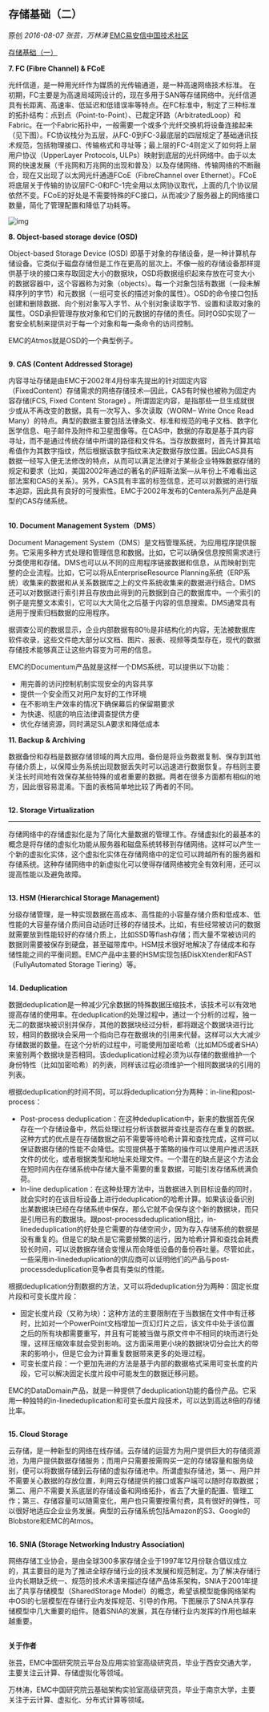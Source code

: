 ## 存储基础（二）

原创 *2016-08-07* *张芸，万林涛* [EMC易安信中国技术社区](https://mp.weixin.qq.com/s?__biz=MjM5NjY0NzAwMg==&mid=2651771298&idx=1&sn=65f5f8e55414896cfab0912939cb0448&scene=21##)

[存储基础（一）](http://mp.weixin.qq.com/s?__biz=MjM5NjY0NzAwMg==&mid=2651771297&idx=1&sn=11cf0ceee941a9d4faba1cb6b7af4e2b&scene=21#wechat_redirect)

**7. FC (Fibre Channel) & FCoE**

光纤信道，是一种用光纤作为媒质的光传输通道，是一种高速网络技术标准。 在初期，FC主要是为高速局域网设计的，现在多用于SAN等存储网络中。光纤信道具有长距离、高速率、低延迟和低错误率等特点。在FC标准中，制定了三种标准的拓扑结构：点到点（Point-to-Point）、已裁定环路（ArbitratedLoop）和Fabric。在一个Fabric拓扑中，一般需要一个或多个光纤交换机将设备连接起来（见下图）。FC协议栈分为五层，从FC-0到FC-3最底层的四层规定了基础通讯技术规范，包括物理接口、传输格式和寻址等；最上层的FC-4则定义了如何将上层用户协议（UpperLayer Protocols, ULPs）映射到底层的光纤网络中。由于以太网的快速发展（千兆网和万兆网的出现和普及）以及存储网络、传输网络的不断融合，现在又出现了以太网光纤通道FCoE（FibreChannel over Ethernet）。FCoE将底层关于传输的协议层FC-0和FC-1完全用以太网协议取代，上面的几个协议层依然不变。FCoE的好处是不需要特殊的FC接口，从而减少了服务器上的网络接口数量，简化了管理配置和降低了功耗等。

![img](http://mmbiz.qpic.cn/mmbiz/TztEwAzAQIV62ic4tL7ZUzkCFibyt4QSc4BvJsGKcvqXwphdam94H6Qufn2aPeePLuDfrE0G9Crp5NJqmxA25Hsg/640?wx_fmt=png&tp=webp&wxfrom=5&wx_lazy=1)

**8. Object-based storage device (OSD)**

Object-based Storage Device (OSD) 即基于对象的存储设备，是一种计算机存储设备。它类似于磁盘存储但是工作在更高的层次上。不像一般的存储设备那样提供基于块的接口来存取固定大小的数据块，OSD将数据组织起来存放在可变大小的数据容器中，这个容器称为对象（objects）。每一个对象包括有数据（一段未解释序列的字节）和元数据（一组可变长的描述对象的属性）。OSD的命令接口包括创建和删除数据、向个别对象写入字节、从个别对象读取字节、设置和读取对象的属性。OSD承担管理存放对象和它们的元数据的存储的责任。同时OSD实现了一套安全机制来提供对于每一个对象和每一条命令的访问控制。

EMC的Atmos就是OSD的一个典型例子。

![img](data:image/gif;base64,iVBORw0KGgoAAAANSUhEUgAAAAEAAAABCAYAAAAfFcSJAAAADUlEQVQImWNgYGBgAAAABQABh6FO1AAAAABJRU5ErkJggg==)

**9. CAS (Content Addressed Storage)**

内容寻址存储是由EMC于2002年4月份率先提出的针对固定内容（FixedContent）存储需求的网络存储技术—因此，CAS有时候也被称为固定内容存储(FCS, Fixed Content Storage) 。所谓固定内容，是指那些一旦生成就很少或从不再改变的数据，具有一次写入、多次读取（WORM– Write Once Read Many）的特点。典型的数据主要包括法律条文、标准和规范的电子文档、数字化医学信息、电子邮件及附件和卫星图像等。在CAS中，数据的存取是基于其内容寻址，而不是通过传统存储中所谓的路径和文件名。当存放数据时，首先计算其哈希值作为其数字指纹，然后根据该数字指纹来决定数据存放位置。因此CAS具有数据一经写入便无法修改的特点，从而可以满足法律对于某些企业特殊数据存储的规定和要求（比如，美国2002年通过的著名的萨班斯法案—从年份上不难看出这部法案和CAS的关系）。另外，CAS具有丰富的标签信息，还可以对数据的进行版本追踪，因此具有良好的可搜索性。EMC于2002年发布的Centera系列产品是典型的CAS存储系统。

![img](data:image/gif;base64,iVBORw0KGgoAAAANSUhEUgAAAAEAAAABCAYAAAAfFcSJAAAADUlEQVQImWNgYGBgAAAABQABh6FO1AAAAABJRU5ErkJggg==)

**10. Document Management System（DMS）**

Document Management System（DMS）是文档管理系统，为应用程序提供服务。它采用多种方式处理和管理信息和数据。比如，它可以确保信息按照需求进行分类使用和存储。DMS也可以从不同的应用程序链接数据和信息，从而映射到完整的企业流程。比如，它可以将从EnterpriseResource Planning系统（ERP系统）收集来的数据和从关系数据库之上的文件系统收集来的数据进行结合。DMS还可以对数据进行索引并且存放由此得到的元数据到自己的数据库中。一个索引的例子是完整文本索引，它可以大大简化之后基于内容的信息搜索。DMS通常具有适用于搜索归档数据的应用程序。

据调查公司的数据显示，企业内部数据有80％是非结构化的内容，无法被数据库软件收录，这些文件绝大部分以文档、图片、报表、视频等类型存在，现代的数据存储技术能够真正让这些内容变为可用的信息。

EMC的Documentum产品就是这样一个DMS系统，可以提供以下功能：

- 用完善的访问控制机制实现安全的内容共享
- 提供一个安全而又对用户友好的工作环境
- 在不影响生产效率的情况下确保幕后的保留期要求
- 为快速、彻底的响应法律调查提供方便
- 优化存储资源，同时满足SLA要求和降低成本

**11. Backup & Archiving**

数据备份和存档是数据存储领域的两大应用。备份是将业务数据复制、保存到其他存储介质上，以保障业务系统出现数据丢失时可以迅速进行数据恢复。存档则主要关注长时间地有效保存某些特殊的或者重要的数据。两者在很多方面都有相似的地方，因此很容易混淆。下面的表格简单地比较了两者的不同。

![img](data:image/gif;base64,iVBORw0KGgoAAAANSUhEUgAAAAEAAAABCAYAAAAfFcSJAAAADUlEQVQImWNgYGBgAAAABQABh6FO1AAAAABJRU5ErkJggg==)

**12. Storage Virtualization**

****

存储网络中的存储虚拟化是为了简化大量数据的管理工作。存储虚拟化的最基本的概念是将存储的虚拟化功能从服务器和磁盘系统转移到存储网络。这样可以产生一个新的虚拟化实体，这个虚拟化实体在存储网络中的定位可以跨越所有的服务器和存储系统。这种存储网络中的新虚拟化可以使得存储网络被完全有效利用，还可以提高性能以及避免故障。

![img](data:image/gif;base64,iVBORw0KGgoAAAANSUhEUgAAAAEAAAABCAYAAAAfFcSJAAAADUlEQVQImWNgYGBgAAAABQABh6FO1AAAAABJRU5ErkJggg==)

**13. HSM (Hierarchical Storage Management)**

分级存储管理，是一种实现数据在高成本、高性能的小容量存储介质和低成本、低性能的大容量存储介质间自动适时迁移的存储技术。比如，有些经常被访问的数据就需要放到性能较好的存储介质上，比如SSD等flash存储；而大量不常被访问的数据则需要被保存到硬盘，甚至磁带库中。HSM技术很好地解决了存储成本和存储性能之间的平衡问题。EMC产品中主要的HSM实现包括DiskXtender和FAST（FullyAutomated Storage Tiering）等。

![img](data:image/gif;base64,iVBORw0KGgoAAAANSUhEUgAAAAEAAAABCAYAAAAfFcSJAAAADUlEQVQImWNgYGBgAAAABQABh6FO1AAAAABJRU5ErkJggg==)

**14. Deduplication**

数据deduplication是一种减少冗余数据的特殊数据压缩技术，该技术可以有效地提高存储的使用率。在deduplication的处理过程中，通过一个分析的过程，独一无二的数据块被识别并保存，其他的数据块经过分析，都将跟这个数据块进行比较，相同的数据块会采用一个指向已存在数据块的引用来代替。这样可以大大减少存储数据的数量。在这个分析的过程中，可能使用加密哈希（比如MD5或者SHA）来鉴别两个数据块是否相同。该deduplication过程必须为以存储的数据维护一个身份特性（比如加密哈希）的列表，同样该过程必须维护一个相同数据块的引用的列表。

根据deduplication的时间不同，可以将deduplication分为两种：in-line和post-process：

- Post-process deduplication：在这种deduplication中，新来的数据首先保存在一个存储设备中，然后处理过程分析该数据并查找是否存在重复的数据。这种方式的优点是在存储数据之前不需要等待哈希计算和查找完成，这样可以保证数据存储的性能不会降低。实现提供基于策略的操作可以使用户推迟活跃文件的优化，或者根据类型和地址来处理文件。一个潜在的缺点是这个方法会在短时间内在存储系统中存储大量不需要的重复数据，可能引发存储系统满负荷。
- In-line deduplication：在这种处理方法中，当数据进入到目标设备的同时，就会实时的在该目标设备上进行deduplication的哈希计算。如果该设备识别出某数据块已经在存储系统中保存，那么它就不会保存这个新的数据块，而只是引用已有的数据块。跟post-processdeduplication相比，in-linededuplication的好处是它需要的存储空间少，因为存入存储系统的数据是没有重复的。但是它的缺点是它需要频繁的运行，因为哈希计算和查找会耗费较长时间，可以说数据存储会变慢从而会降低设备的备份吞吐量。尽管如此，一些采用in-linededuplication的供应商可以证明他们的产品与post-processdeduplication竞争者具有类似的性能。

根据deduplication分割数据的方法，又可以将deduplication分为两种：固定长度片段和可变长度片段：

- 固定长度片段（又称为块）：这种方法的主要限制在于当数据在文件中有迁移时，比如对一个PowerPoint文档增加一页幻灯片之后，该文件中处于该位置之后的所有块都需要重写，并且有可能被当做与原文件中不相同的块而进行处理，这样压缩效率就会受到影响。这方面采用更小块的数据块切分会比大的带来的影响小，但是它会为计算重复数据带来更多的处理过程。
- 可变长度片段：一个更加先进的方法是基于内部的数据格式采用可变长度的片段，它可以解决固定长度片段中可能发生的数据迁移问题。

EMC的DataDomain产品，就是一种提供了deduplication功能的备份产品。它采用一种独特的in-linededuplication和可变长度片段技术，可以达到高达8倍的存储比率。

![img](data:image/gif;base64,iVBORw0KGgoAAAANSUhEUgAAAAEAAAABCAYAAAAfFcSJAAAADUlEQVQImWNgYGBgAAAABQABh6FO1AAAAABJRU5ErkJggg==)

**15. Cloud Storage**

云存储，是一种新型的网络在线存储。云存储的运营方为用户提供巨大的存储资源池，为用户提供数据存储服务；而用户只需要按需购买一定的存储容量和服务级别，便可以将数据存储到云存储的虚拟存储池中。所谓虚拟存储池，第一、用户并不需要关心数据的存放位置，利用云存储提供的接口或客户端可以随时存取数据；第二、用户不需要关系底层的存储设备和网络拓扑，省去了大量的配置、管理工作；第三、存储容量可以随需变化，用户也只需要按需付费，具有很好的弹性，可以很好地适应企业业务发展。典型的云存储系统包括Amazon的S3、Google的Blobstore和EMC的Atmos。

![img](data:image/gif;base64,iVBORw0KGgoAAAANSUhEUgAAAAEAAAABCAYAAAAfFcSJAAAADUlEQVQImWNgYGBgAAAABQABh6FO1AAAAABJRU5ErkJggg==)

**16. SNIA (Storage Networking Industry Association)**

网络存储工业协会，是由全球300多家存储企业于1997年12月份联合倡议成立的，其主要目的是为了推进全球存储行业的技术发展和规范制定。为了解决存储行业内长期缺乏统一、规范的技术术语来描述存储产品体系架构，SNIA于2001年提出了共享存储模型（SharedStorage Model）的概念，希望该模型能像网络架构中OSI的七层模型在存储行业内发挥规范、引导的作用。下图展示了SNIA共享存储模型中几大重要的组件。随着SNIA的发展，其在存储行业内发挥的作用也越来越重要。

![img](data:image/gif;base64,iVBORw0KGgoAAAANSUhEUgAAAAEAAAABCAYAAAAfFcSJAAAADUlEQVQImWNgYGBgAAAABQABh6FO1AAAAABJRU5ErkJggg==)

**关于作者**

张芸，EMC中国研究院云平台及应用实验室高级研究员，毕业于西安交通大学，主要关注云计算、存储虚拟化等领域。

万林涛，EMC中国研究院云基础架构实验室高级研究员，毕业于南京大学，主要关注于云计算、虚拟化、分布式计算等领域。